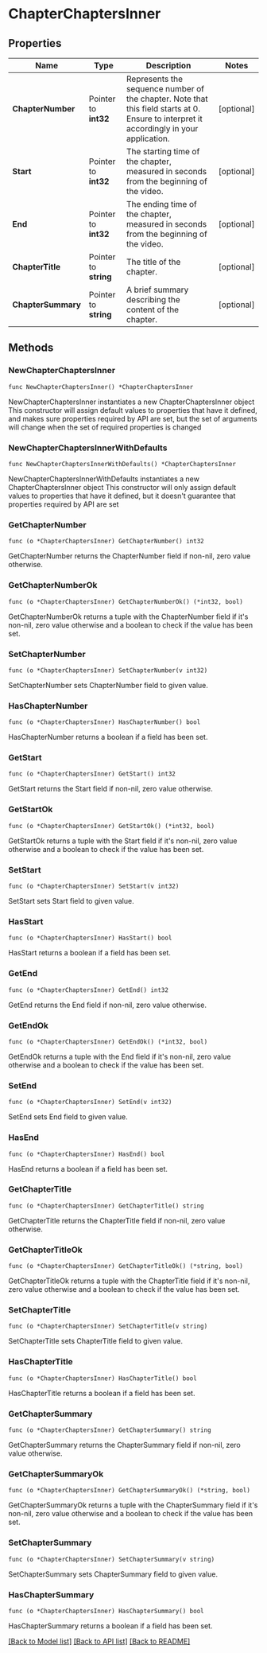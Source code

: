# ChapterChaptersInner

## Properties

Name | Type | Description | Notes
------------ | ------------- | ------------- | -------------
**ChapterNumber** | Pointer to **int32** | Represents the sequence number of the chapter. Note that this field starts at 0. Ensure to interpret it accordingly in your application.  | [optional] 
**Start** | Pointer to **int32** | The starting time of the chapter, measured in seconds from the beginning of the video.  | [optional] 
**End** | Pointer to **int32** | The ending time of the chapter, measured in seconds from the beginning of the video.  | [optional] 
**ChapterTitle** | Pointer to **string** | The title of the chapter.  | [optional] 
**ChapterSummary** | Pointer to **string** | A brief summary describing the content of the chapter.  | [optional] 

## Methods

### NewChapterChaptersInner

`func NewChapterChaptersInner() *ChapterChaptersInner`

NewChapterChaptersInner instantiates a new ChapterChaptersInner object
This constructor will assign default values to properties that have it defined,
and makes sure properties required by API are set, but the set of arguments
will change when the set of required properties is changed

### NewChapterChaptersInnerWithDefaults

`func NewChapterChaptersInnerWithDefaults() *ChapterChaptersInner`

NewChapterChaptersInnerWithDefaults instantiates a new ChapterChaptersInner object
This constructor will only assign default values to properties that have it defined,
but it doesn't guarantee that properties required by API are set

### GetChapterNumber

`func (o *ChapterChaptersInner) GetChapterNumber() int32`

GetChapterNumber returns the ChapterNumber field if non-nil, zero value otherwise.

### GetChapterNumberOk

`func (o *ChapterChaptersInner) GetChapterNumberOk() (*int32, bool)`

GetChapterNumberOk returns a tuple with the ChapterNumber field if it's non-nil, zero value otherwise
and a boolean to check if the value has been set.

### SetChapterNumber

`func (o *ChapterChaptersInner) SetChapterNumber(v int32)`

SetChapterNumber sets ChapterNumber field to given value.

### HasChapterNumber

`func (o *ChapterChaptersInner) HasChapterNumber() bool`

HasChapterNumber returns a boolean if a field has been set.

### GetStart

`func (o *ChapterChaptersInner) GetStart() int32`

GetStart returns the Start field if non-nil, zero value otherwise.

### GetStartOk

`func (o *ChapterChaptersInner) GetStartOk() (*int32, bool)`

GetStartOk returns a tuple with the Start field if it's non-nil, zero value otherwise
and a boolean to check if the value has been set.

### SetStart

`func (o *ChapterChaptersInner) SetStart(v int32)`

SetStart sets Start field to given value.

### HasStart

`func (o *ChapterChaptersInner) HasStart() bool`

HasStart returns a boolean if a field has been set.

### GetEnd

`func (o *ChapterChaptersInner) GetEnd() int32`

GetEnd returns the End field if non-nil, zero value otherwise.

### GetEndOk

`func (o *ChapterChaptersInner) GetEndOk() (*int32, bool)`

GetEndOk returns a tuple with the End field if it's non-nil, zero value otherwise
and a boolean to check if the value has been set.

### SetEnd

`func (o *ChapterChaptersInner) SetEnd(v int32)`

SetEnd sets End field to given value.

### HasEnd

`func (o *ChapterChaptersInner) HasEnd() bool`

HasEnd returns a boolean if a field has been set.

### GetChapterTitle

`func (o *ChapterChaptersInner) GetChapterTitle() string`

GetChapterTitle returns the ChapterTitle field if non-nil, zero value otherwise.

### GetChapterTitleOk

`func (o *ChapterChaptersInner) GetChapterTitleOk() (*string, bool)`

GetChapterTitleOk returns a tuple with the ChapterTitle field if it's non-nil, zero value otherwise
and a boolean to check if the value has been set.

### SetChapterTitle

`func (o *ChapterChaptersInner) SetChapterTitle(v string)`

SetChapterTitle sets ChapterTitle field to given value.

### HasChapterTitle

`func (o *ChapterChaptersInner) HasChapterTitle() bool`

HasChapterTitle returns a boolean if a field has been set.

### GetChapterSummary

`func (o *ChapterChaptersInner) GetChapterSummary() string`

GetChapterSummary returns the ChapterSummary field if non-nil, zero value otherwise.

### GetChapterSummaryOk

`func (o *ChapterChaptersInner) GetChapterSummaryOk() (*string, bool)`

GetChapterSummaryOk returns a tuple with the ChapterSummary field if it's non-nil, zero value otherwise
and a boolean to check if the value has been set.

### SetChapterSummary

`func (o *ChapterChaptersInner) SetChapterSummary(v string)`

SetChapterSummary sets ChapterSummary field to given value.

### HasChapterSummary

`func (o *ChapterChaptersInner) HasChapterSummary() bool`

HasChapterSummary returns a boolean if a field has been set.


[[Back to Model list]](../README.md#documentation-for-models) [[Back to API list]](../README.md#documentation-for-api-endpoints) [[Back to README]](../README.md)



